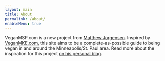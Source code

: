 ```yaml
---
layout: main
title: About
permalink: /about/
enableMenu: true
---
```


VeganMSP.com is a new project from [Matthew Jorgensen][blog]. Inspired by
[VeganMKE.com][veganmke], this site aims to be a complete-as-possible
guide to
being vegan in and around the Minneapolis/St. Paul area. Read more about
the inspiration for this project [on his personal blog][veganmsp-blog-post].

[blog]:https://jrgnsn.net/
[veganmke]:https://veganmilwaukee.com/
[veganmsp-blog-post]:https://jrgnsn.net/2018/09/03/veganmsp-com/
